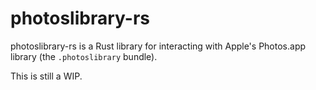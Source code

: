 # photoslibrary-rs

photoslibrary-rs is a Rust library for interacting with Apple's Photos.app library (the `.photoslibrary` bundle).

This is still a WIP.
